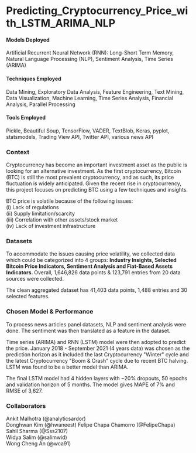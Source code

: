 # Predicting_Cryptocurrency_Price_with_LSTM_ARIMA_NLP

#### Models Deployed
Artificial Recurrent Neural Network (RNN): Long-Short Term Memory, Natural Language Processing (NLP), Sentiment Analysis, Time Series (ARIMA)

#### Techniques Employed
Data Mining, Exploratory Data Analysis, Feature Engineering, Text Mining, Data Visualization, Machine Learning, Time Series Analysis, Financial Analysis, Parallel Processing

#### Tools Employed
Pickle, Beautiful Soup, TensorFlow, VADER, TextBlob, Keras, pyplot, statsmodels, Trading View API, Twitter API, various news API

### Context
Cryptocurrency has become an important investment asset as the public is looking for an alternative investment. As the first cryptocurrency, Bitcoin (BTC) is still the most prevalent cryptocurrency, and as such, its price fluctuation is widely anticipated. Given the recent rise in cryptocurrency, this project focuses on predicting BTC using a few techniques and insights. <br>

BTC price is volatile because of the following issues: <br>
(i) Lack of regulations<br>
(ii) Supply limitation/scarcity<br>
(iii) Correlation with other assets/stock market<br>
(iv) Lack of investment infrastructure<br>

### Datasets
To accommodate the issues causing price volatility, we collected data which could be categorized into 4 groups: <strong> Industry Insights, Selected Bitcoin Price Indicators, Sentiment Analysis and Fiat-Based Assets Indicators. </strong> Overall, 1,646,826 data points & 123,791 entries from 20 data sources were collected. <br>

The clean aggregated dataset has 41,403 data points, 1,488 entries and 30 selected features. <br>

### Chosen Model & Performance
To process news articles panel datasets, NLP and sentiment analysis were done. The sentiment was then translated as a feature in the dataset. <br>

Time series (ARIMA) and RNN (LSTM) model were then adopted to predict the price. January 2018 - September 2021 (4 years data) was chosen as the prediction horizon as it included the last Cryptocurrency "Winter" cycle and the latest Cryptocurrency "Boom & Crash" cycle due to recent BTC halving. LSTM was found to be a better model than ARIMA. <br>

The final LSTM model had 4 hidden layers with ~20% dropouts, 50 epochs and validation horizon of 5 months. The model gives MAPE of 7% and RMSE of 3,627.
<br>
### Collaborators
Ankit Malhotra (@analyticsardor)<br>
Donghwan Kim (@hwaneest)
Felipe Chapa Chamorro (@FelipeChapa)<br>
Sahil Sharma (@Sss2107)<br>
Widya Salim (@salimwid)<br>
Wong Cheng An (@wca91)<br>



